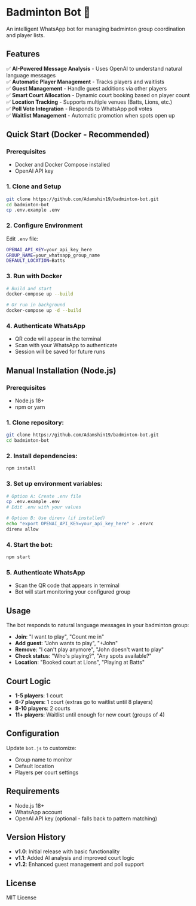 # Badminton Bot 🏸

An intelligent WhatsApp bot for managing badminton group coordination and player lists.

## Features

✅ **AI-Powered Message Analysis** - Uses OpenAI to understand natural language messages  
✅ **Automatic Player Management** - Tracks players and waitlists  
✅ **Guest Management** - Handle guest additions via other players  
✅ **Smart Court Allocation** - Dynamic court booking based on player count  
✅ **Location Tracking** - Supports multiple venues (Batts, Lions, etc.)  
✅ **Poll Vote Integration** - Responds to WhatsApp poll votes  
✅ **Waitlist Management** - Automatic promotion when spots open up

## Quick Start (Docker - Recommended)

### Prerequisites

- Docker and Docker Compose installed
- OpenAI API key

### 1. Clone and Setup

```bash
git clone https://github.com/Adamshin19/badminton-bot.git
cd badminton-bot
cp .env.example .env
```

### 2. Configure Environment

Edit `.env` file:

```bash
OPENAI_API_KEY=your_api_key_here
GROUP_NAME=your_whatsapp_group_name
DEFAULT_LOCATION=Batts
```

### 3. Run with Docker

```bash
# Build and start
docker-compose up --build

# Or run in background
docker-compose up -d --build
```

### 4. Authenticate WhatsApp

- QR code will appear in the terminal
- Scan with your WhatsApp to authenticate
- Session will be saved for future runs

## Manual Installation (Node.js)

### Prerequisites

- Node.js 18+
- npm or yarn

### 1. Clone repository:

```bash
git clone https://github.com/Adamshin19/badminton-bot.git
cd badminton-bot
```

### 2. Install dependencies:

```bash
npm install
```

### 3. Set up environment variables:

```bash
# Option A: Create .env file
cp .env.example .env
# Edit .env with your values

# Option B: Use direnv (if installed)
echo "export OPENAI_API_KEY=your_api_key_here" > .envrc
direnv allow
```

### 4. Start the bot:

```bash
npm start
```

### 5. Authenticate WhatsApp

- Scan the QR code that appears in terminal
- Bot will start monitoring your configured group

## Usage

The bot responds to natural language messages in your badminton group:

- **Join**: "I want to play", "Count me in"
- **Add guest**: "John wants to play", "+John"
- **Remove**: "I can't play anymore", "John doesn't want to play"
- **Check status**: "Who's playing?", "Any spots available?"
- **Location**: "Booked court at Lions", "Playing at Batts"

## Court Logic

- **1-5 players**: 1 court
- **6-7 players**: 1 court (extras go to waitlist until 8 players)
- **8-10 players**: 2 courts
- **11+ players**: Waitlist until enough for new court (groups of 4)

## Configuration

Update `bot.js` to customize:

- Group name to monitor
- Default location
- Players per court settings

## Requirements

- Node.js 18+
- WhatsApp account
- OpenAI API key (optional - falls back to pattern matching)

## Version History

- **v1.0**: Initial release with basic functionality
- **v1.1**: Added AI analysis and improved court logic
- **v1.2**: Enhanced guest management and poll support

## License

MIT License
